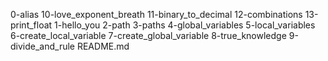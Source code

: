 
0-alias
10-love_exponent_breath
11-binary_to_decimal
12-combinations
13-print_float
1-hello_you
2-path
3-paths
4-global_variables
5-local_variables
6-create_local_variable
7-create_global_variable
8-true_knowledge
9-divide_and_rule
README.md
